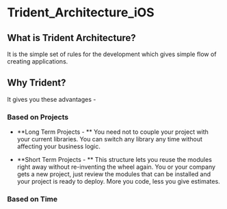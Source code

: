 # Trident_Architecture_iOS

## What is Trident Architecture?
It is the simple set of rules for the development which gives simple flow of creating applications.

## Why Trident?
It gives you these advantages -

### Based on Projects
- **Long Term Projects - ** You need not to couple your project with your current libraries. You can switch any library any time without affecting your business logic. 

- **Short Term Projects - ** This structure lets you reuse the modules right away without re-inventing the wheel again. You or your company gets a new project, just review the modules that can be installed and your project is ready to deploy. More you code, less you give estimates.

### Based on Time

